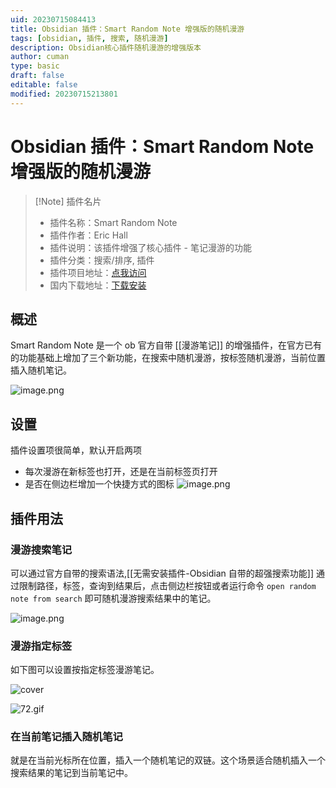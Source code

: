 ```yaml
---
uid: 20230715084413
title: Obsidian 插件：Smart Random Note 增强版的随机漫游
tags: [obsidian, 插件, 搜索, 随机漫游]
description: Obsidian核心插件随机漫游的增强版本
author: cuman
type: basic
draft: false
editable: false
modified: 20230715213801
---
```


# Obsidian 插件：Smart Random Note 增强版的随机漫游

> [!Note] 插件名片
> - 插件名称：Smart Random Note
> - 插件作者：Eric Hall
> - 插件说明：该插件增强了核心插件 - 笔记漫游的功能
> - 插件分类：搜索/排序, 插件
> - 插件项目地址：[点我访问](https://github.com/erichalldev/obsidian-smart-random-note)
> - 国内下载地址：[下载安装](https://pkmer.cn/products/plugin/pluginMarket/?obsidian-smart-random-note)

## 概述

Smart Random Note 是一个 ob 官方自带 [[漫游笔记]] 的增强插件，在官方已有的功能基础上增加了三个新功能，在搜索中随机漫游，按标签随机漫游，当前位置插入随机笔记。

![image.png](https://cdn.pkmer.cn/images/202307150859901.png!pkmer)

## 设置

插件设置项很简单，默认开启两项

- 每次漫游在新标签也打开，还是在当前标签页打开
- 是否在侧边栏增加一个快捷方式的图标
![image.png](https://cdn.pkmer.cn/images/202307150900329.png!pkmer)

## 插件用法

### 漫游搜索笔记

可以通过官方自带的搜索语法,[[无需安装插件-Obsidian 自带的超强搜索功能]] 通过限制路径，标签，查询到结果后，点击侧边栏按钮或者运行命令 `open random note from search` 即可随机漫游搜索结果中的笔记。

![image.png](https://cdn.pkmer.cn/images/202307150903924.png!pkmer)

### 漫游指定标签

如下图可以设置按指定标签漫游笔记。

![cover](https://cdn.pkmer.cn/images/202307150911511.png!pkmer)

![72.gif](https://cdn.pkmer.cn/images/202307150909283.gif!pkmer)

### 在当前笔记插入随机笔记

就是在当前光标所在位置，插入一个随机笔记的双链。这个场景适合随机插入一个搜索结果的笔记到当前笔记中。